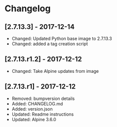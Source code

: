 # Changelog

## [2.7.13.3] - 2017-12-14

* Changed: Updated Python base image to 2.7.13.3
* Changed: added a tag creation script

## [2.7.13.r1.2] - 2017-12-12

* Changed: Take Alpine updates from image

## [2.7.13.r1] - 2017-12-12

* Removed: bumpversion details
* Added: CHANGELOG.md
* Added: version.json
* Updated: Readme instructions
* Updated: Alpine 3.6.0
